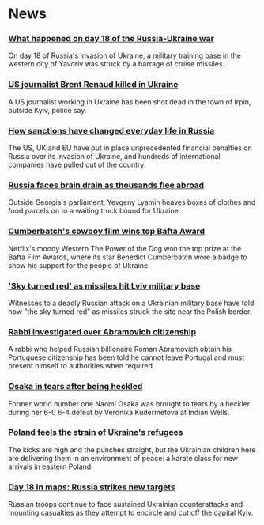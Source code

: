# News
### [What happened on day 18 of the Russia-Ukraine war](https://www.bbc.com/news/world-europe-60730367)
On day 18 of Russia's invasion of Ukraine, a military training base in the western city of Yavoriv was struck by a barrage of cruise missiles. 
### [US journalist Brent Renaud killed in Ukraine](https://www.bbc.com/news/world-europe-60729276)
A US journalist working in Ukraine has been shot dead in the town of Irpin, outside Kyiv, police say.
### [How sanctions have changed everyday life in Russia](https://www.bbc.com/news/world-europe-60647543)
The US, UK and EU have put in place unprecedented financial penalties on Russia over its invasion of Ukraine, and hundreds of international companies have pulled out of the country.
### [Russia faces brain drain as thousands flee abroad](https://www.bbc.com/news/world-europe-60697763)
Outside Georgia's parliament, Yevgeny Lyamin heaves boxes of clothes and food parcels on to a waiting truck bound for Ukraine. 
### [Cumberbatch's cowboy film wins top Bafta Award](https://www.bbc.com/news/entertainment-arts-60675263)
Netflix's moody Western The Power of the Dog won the top prize at the Bafta Film Awards, where its star Benedict Cumberbatch wore a badge to show his support for the people of Ukraine.
### ['Sky turned red' as missiles hit Lviv military base](https://www.bbc.com/news/world-europe-60728208)
Witnesses to a deadly Russian attack on a Ukrainian military base have told how "the sky turned red" as missiles struck the site near the Polish border.
### [Rabbi investigated over Abramovich citizenship](https://www.bbc.com/news/world-europe-60724509)
A rabbi who helped Russian billionaire Roman Abramovich obtain his Portuguese citizenship has been told he cannot leave Portugal and must present himself to authorities when required.
### [Osaka in tears after being heckled](https://www.bbc.com/sport/tennis/60726023)
Former world number one Naomi Osaka was brought to tears by a heckler during her 6-0 6-4 defeat by Veronika Kudermetova at Indian Wells.
### [Poland feels the strain of Ukraine's refugees](https://www.bbc.com/news/world-europe-60731369)
The kicks are high and the punches straight, but the Ukrainian children here are delivering them in an environment of peace: a karate class for new arrivals in eastern Poland. 
### [Day 18 in maps: Russia strikes new targets](https://www.bbc.com/news/world-europe-60506682)
Russian troops continue to face sustained Ukrainian counterattacks and mounting casualties as they attempt to encircle and cut off the capital Kyiv.
